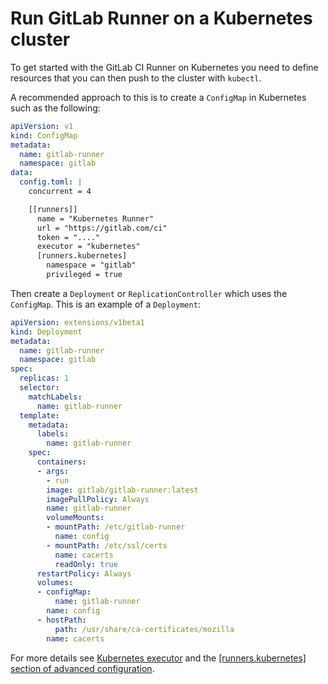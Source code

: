 # Run GitLab Runner on a Kubernetes cluster

To get started with the GitLab CI Runner on Kubernetes you need to define
resources that you can then push to the cluster with `kubectl`.

A recommended approach to this is to create a `ConfigMap` in Kubernetes such as
the following:

```yaml
apiVersion: v1
kind: ConfigMap
metadata:
  name: gitlab-runner
  namespace: gitlab
data:
  config.toml: |
    concurrent = 4

    [[runners]]
      name = "Kubernetes Runner"
      url = "https://gitlab.com/ci"
      token = "...."
      executor = "kubernetes"
      [runners.kubernetes]
        namespace = "gitlab"
        privileged = true
```

Then create a `Deployment` or `ReplicationController` which uses the `ConfigMap`.
This is an example of a `Deployment`:

```yaml
apiVersion: extensions/v1beta1
kind: Deployment
metadata:
  name: gitlab-runner
  namespace: gitlab
spec:
  replicas: 1
  selector:
    matchLabels:
      name: gitlab-runner
  template:
    metadata:
      labels:
        name: gitlab-runner
    spec:
      containers:
      - args:
        - run
        image: gitlab/gitlab-runner:latest
        imagePullPolicy: Always
        name: gitlab-runner
        volumeMounts:
        - mountPath: /etc/gitlab-runner
          name: config
        - mountPath: /etc/ssl/certs
          name: cacerts
          readOnly: true
      restartPolicy: Always
      volumes:
      - configMap:
          name: gitlab-runner
        name: config
      - hostPath:
          path: /usr/share/ca-certificates/mozilla
        name: cacerts
```

For more details see [Kubernetes executor](../executors/kubernetes.md)
and the [[runners.kubernetes] section of advanced configuration](../configuration/advanced-configuration.md#the-runnerskubernetes-section).